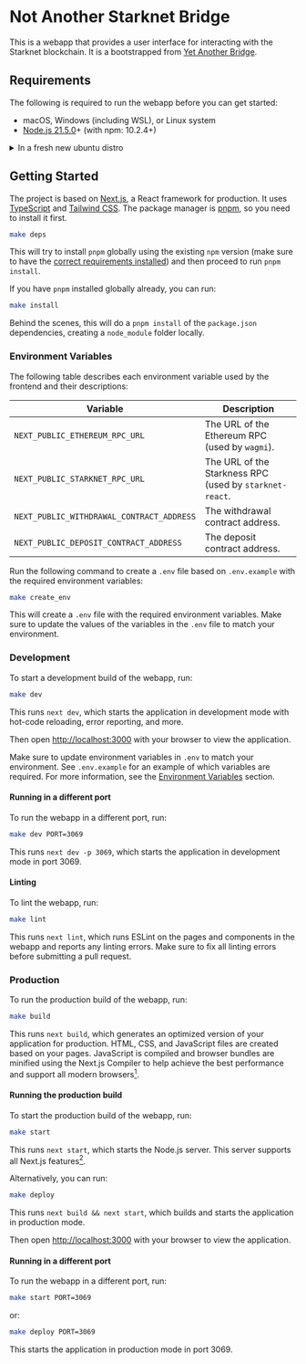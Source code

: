 # Not Another Starknet Bridge

This is a webapp that provides a user interface for interacting with the Starknet blockchain. It is a bootstrapped from 
[Yet Another Bridge](https://yetanotherbridge.com).

## Requirements

The following is required to run the webapp before you can get started:

* macOS, Windows (including WSL), or Linux system
* [Node.js 21.5.0](https://nodejs.org/en/blog/release/v21.5.0)+ (with npm: 10.2.4+)

<details>
<summary>In a fresh new ubuntu distro</summary>

* Install `curl`, `make`, `g++` and `git`:

```sh
sudo apt update && sudo apt install curl git make g++
# or without sudo
# apt update && apt install curl git make
```

* Install nodejs:

```sh
curl -fsSL https://deb.nodesource.com/setup_21.x | sudo -E bash - &&\
sudo apt-get install -y nodejs
# or without sudo
# curl -fsSL https://deb.nodesource.com/setup_21.x | bash - && apt-get install -y nodejs
```

</details>

## Getting Started

The project is based on [Next.js](https://nextjs.org/), a React framework for production. It
uses [TypeScript](https://www.typescriptlang.org/) and [Tailwind CSS](https://tailwindcss.com/).
The package manager is [pnpm](https://pnpm.io/), so you need to install it first.

```sh
make deps
```

This will try to install `pnpm` globally using the existing `npm` version (make sure to have
the [correct requirements installed](#requirements)) and then proceed to run `pnpm install`.

If you have `pnpm` installed globally already, you can run:

```sh
make install
``` 

Behind the scenes, this will do a `pnpm install` of the `package.json` dependencies, creating a `node_module` folder
locally.

### Environment Variables

The following table describes each environment variable used by the frontend and their descriptions:

| Variable                                  | Description                                             |
|-------------------------------------------|---------------------------------------------------------|
| `NEXT_PUBLIC_ETHEREUM_RPC_URL`            | The URL of the Ethereum RPC (used by `wagmi`).          |
| `NEXT_PUBLIC_STARKNET_RPC_URL`            | The URL of the Starkness RPC (used by `starknet-react`. |
| `NEXT_PUBLIC_WITHDRAWAL_CONTRACT_ADDRESS` | The withdrawal contract address.                        |
| `NEXT_PUBLIC_DEPOSIT_CONTRACT_ADDRESS`    | The deposit contract address.                           |

Run the following command to create a `.env` file based on `.env.example` with the required environment variables:

```sh
make create_env
```

This will create a `.env` file with the required environment variables. Make sure to update the values of the variables
in the `.env` file to match your environment.

### Development

To start a development build of the webapp, run:

```sh
make dev
```

This runs `next dev`, which starts the application in development mode with hot-code reloading, error reporting, and
more.

Then open [http://localhost:3000](http://localhost:3000) with your browser to view the application.

Make sure to update environment variables in `.env` to match your environment. See `.env.example` for an example of
which variables are required. For more information, see the [Environment Variables](#environment-variables) section.

#### Running in a different port

To run the webapp in a different port, run:

```sh
make dev PORT=3069
```

This runs `next dev -p 3069`, which starts the application in development mode in port 3069.

#### Linting

To lint the webapp, run:

```sh
make lint
```

This runs `next lint`, which runs ESLint on the pages and components in the webapp and reports any linting errors.
Make sure to fix all linting errors before submitting a pull request.

### Production

To run the production build of the webapp, run:

```sh
make build
```

This runs `next build`, which generates an optimized version of your application for production. HTML, CSS, and
JavaScript files are created based on your pages. JavaScript is compiled and browser bundles are minified using the
Next.js Compiler to help achieve the best performance and support all modern
browsers[<sup>1</sup>](https://nextjs.org/docs/app/building-your-application/deploying#production-builds).

#### Running the production build

To start the production build of the webapp, run:

```sh
make start
```

This runs `next start`, which starts the Node.js server. This server supports all Next.js
features[<sup>2</sup>](https://nextjs.org/docs/app/building-your-application/deploying#nodejs-server).

Alternatively, you can run:

```sh
make deploy
```

This runs `next build && next start`, which builds and starts the application in production mode.

Then open [http://localhost:3000](http://localhost:3000) with your browser to view the application.

#### Running in a different port

To run the webapp in a different port, run:

```sh
make start PORT=3069
```

or:

```sh
make deploy PORT=3069
```

This starts the application in production mode in port 3069.
